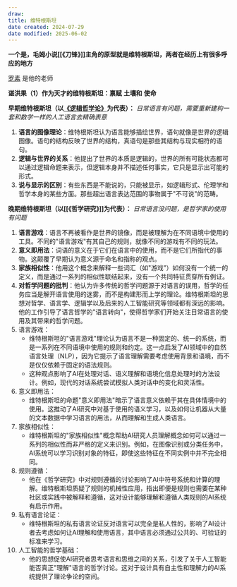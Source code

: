 ```yaml
---
draw:
title: 维特根斯坦
date created: 2024-07-29
date modified: 2025-06-02
---
```

**一个是，毛姆小说[[《刀锋》]]主角的原型就是维特根斯坦，两者在经历上有很多呼应的地方**

[罗素](罗素.md) 是他的老师

**谌洪果（****1****）作为天才的维特根斯坦：禀赋** **土壤和** **使命**



**早期维特根斯坦（以[《逻辑哲学论》](《逻辑哲学论》.md)为代表）：**
*日常语言有问题，需要重新建构一套和数学一样的人工语言去精确表意*
1. **语言的图像理论**：维特根斯坦认为语言能够描绘世界，语句就像是世界的逻辑图像。语句的结构反映了世界的结构，真语句是那些其结构与现实相符的语句。
2. **逻辑与世界的关系**：他提出了世界的本质是逻辑的，世界的所有可能状态都可以通过逻辑命题来表示，但逻辑本身并不描述任何事实，它只是显示出可能的形式。
3. **说与显示的区别**：有些东西是不能说的，只能被显示，如逻辑形式、伦理学和哲学本身的某些方面。那些超出语言表达范围的事物属于"不可说"的范畴。

**晚期维特根斯坦（以[[《哲学研究》]]为代表）：**
*日常语言没问题，是哲学家的使用有问题*
1. **语言游戏**：语言不再被看作是世界的镜像，而是被理解为在不同语境中使用的工具。不同的"语言游戏"有其自己的规则，就像不同的游戏有不同的玩法。
2. **意义即用法**：词语的意义在于它们在语言中的使用，而不是它们所指代的事物。这颠覆了早期认为意义源于命名和指称的观点。
3. **家族相似性**：他用这个概念来解释一些词汇（如"游戏"）如何没有一个统一的定义，而是通过一系列的相似性联结起来，没有一个共同特征贯穿所有例证。
4. **对哲学问题的批判**：他认为许多传统的哲学问题源于对语言的误用，哲学的任务应当是解开语言使用的迷雾，而不是构建形而上学的理论。维特根斯坦的思想对哲学、语言学、逻辑学以及后来的人工智能研究等领域都有深远的影响。他的工作引导了语言哲学的"语言转向"，使得哲学家们开始关注日常语言的使用及其带来的哲学问题。
5. 语言游戏：
    - 维特根斯坦的"语言游戏"理论认为语言不是一种固定的、统一的系统，而是一系列在不同语境中使用的规则和约定。这一点启发了AI领域中的自然语言处理（NLP），因为它提示了语言理解需要考虑使用背景和语境，而不是仅仅依赖于固定的语法规则。
    - 这种观点影响了AI在处理对话、语义理解和语境化信息处理时的方法设计。例如，现代的对话系统尝试模拟人类对话中的变化和灵活性。
6. 意义即用法：
    - 维特根斯坦的命题"意义即用法"暗示了语言意义依赖于其在具体情境中的使用。这推动了AI研究中对基于使用的语义学习，以及如何让机器从大量的文本数据中学习语言的用法，从而理解和生成人类语言。
7. 家族相似性：
    - 维特根斯坦的"家族相似性"概念帮助AI研究人员理解概念如何可以通过一系列的相似性而非严格的定义来识别。例如，在图像识别或分类任务中，AI系统可以学习识别对象的特征，即使这些特征在不同实例中并不完全相同。
8. 规则遵循：
    - 他在《哲学研究》中对规则遵循的讨论影响了AI中符号系统和计算的理解。维特根斯坦质疑了规则的机械性应用，指出即便是规则也需要在某种社区或实践中被解释和遵循，这对设计能够理解和遵循人类规则的AI系统有启示作用。
9. 私有语言论证：
    - 维特根斯坦的私有语言论证反对语言可以完全是私人性的，影响了AI设计者去考虑如何让AI理解和使用语言，其中语言必须通过公共的、可验证的标准来学习。
10. 人工智能的哲学基础：
    - 他的思想促使AI研究者思考语言和思维之间的关系，引发了关于人工智能能否真正"理解"语言的哲学讨论。这对于设计具有自主性和理解力的AI系统提供了理论争论的空间。

